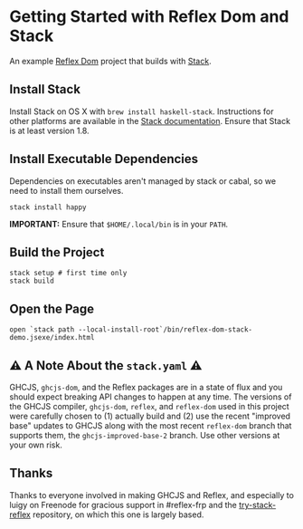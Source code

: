 # Getting Started with Reflex Dom and Stack

An example [Reflex Dom](https://hackage.haskell.org/package/reflex-dom) project
that builds with [Stack](https://hackage.haskell.org/package/reflex-dom).

## Install Stack

Install Stack on OS X with `brew install haskell-stack`. Instructions for other platforms are available in the
   [Stack documentation](http://docs.haskellstack.org/en/stable/README.html). Ensure that Stack is at least version 1.8.
   
## Install Executable Dependencies

Dependencies on executables aren't managed by stack or cabal, so we need to install them ourselves.

    stack install happy
    
**IMPORTANT:** Ensure that `$HOME/.local/bin` is in your `PATH`.

## Build the Project

    stack setup # first time only
    stack build

## Open the Page

    open `stack path --local-install-root`/bin/reflex-dom-stack-demo.jsexe/index.html

## :warning: A Note About the `stack.yaml` :warning:

GHCJS, `ghcjs-dom`, and the Reflex packages are in a state of flux and you
should expect breaking API changes to happen at any time. The versions of the
GHCJS compiler, `ghcjs-dom`, `reflex`, and `reflex-dom` used in this project
were carefully chosen to (1) actually build and (2) use the recent "improved
base" updates to GHCJS along with the most recent `reflex-dom` branch that
supports them, the `ghcjs-improved-base-2` branch. Use other versions at your
own risk.

## Thanks

Thanks to everyone involved in making GHCJS and Reflex, and especially to luigy
on Freenode for gracious support in #reflex-frp and the
[try-stack-reflex](https://github.com/luigy/try-stack-reflex) repository, on
which this one is largely based.
